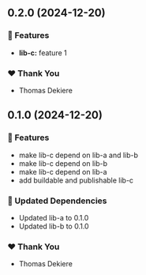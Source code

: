 ## 0.2.0 (2024-12-20)

### 🚀 Features

- **lib-c:** feature 1

### ❤️ Thank You

- Thomas Dekiere

## 0.1.0 (2024-12-20)

### 🚀 Features

- make lib-c depend on lib-a and lib-b
- make lib-c depend on lib-b
- make lib-c depend on lib-a
- add buildable and publishable lib-c

### 🧱 Updated Dependencies

- Updated lib-a to 0.1.0
- Updated lib-b to 0.1.0

### ❤️ Thank You

- Thomas Dekiere